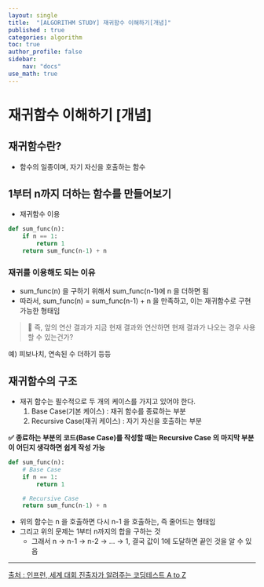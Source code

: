 ```yaml
---
layout: single
title:  "[ALGORITHM STUDY] 재귀함수 이해하기[개념]"
published : true
categories: algorithm
toc: true
author_profile: false
sidebar:
    nav: "docs"
use_math: true
---
```


# 재귀함수 이해하기 [개념]

## 재귀함수란?

- 함수의 일종이며, 자기 자신을 호출하는 함수

## 1부터 n까지 더하는 함수를 만들어보기

- 재귀함수 이용

```python
def sum_func(n):
    if n == 1:
        return 1
    return sum_func(n-1) + n
```

### 재귀를 이용해도 되는 이유

- sum_func(n) 을 구하기 위해서 sum_func(n-1)에 n 을 더하면 됨
- 따라서, sum_func(n) = sum_func(n-1) + n 을 만족하고, 이는 재귀함수로 구현 가능한 형태임

> 🤔 즉, 앞의 연산 결과가 지금 현재 결과와 연산하면 현재 결과가 나오는 경우 사용할 수 있는건가?

예) 피보나치, 연속된 수 더하기 등등



## 재귀함수의 구조

- 재귀 함수는 필수적으로 두 개의 케이스를 가지고 있어야 한다.
    1. Base Case(기본 케이스) : 재귀 함수를 종료하는 부분
    2. Recursive Case(재귀 케이스) : 자기 자신을 호출하는 부분

**✅ 종료하는 부분의 코드(Base Case)를 작성할 때는 Recursive Case 의 마지막 부분이 어딘지 생각하면 쉽게 작성 가능**

```python
def sum_func(n):
    # Base Case
    if n == 1:
        return 1

    # Recursive Case
    return sum_func(n-1) + n
```

- 위의 함수는 n 을 호출하면 다시 n-1 을 호출하는, 즉 줄어드는 형태임
- 그리고 위의 문제는 1부터 n까지의 합을 구하는 것
    - 그래서 n → n-1 → n-2 → … → 1, 결국 값이 1에 도달하면 끝인 것을 알 수 있음

---

[출처 : 인프런, 세계 대회 진출자가 알려주는 코딩테스트 A to Z](https://www.inflearn.com/course/%EC%84%B8%EA%B3%84%EB%8C%80%ED%9A%8C-%EC%BD%94%EB%94%A9%ED%85%8C%EC%8A%A4%ED%8A%B8-%ED%8C%8C%EC%9D%B4%EC%8D%AC)